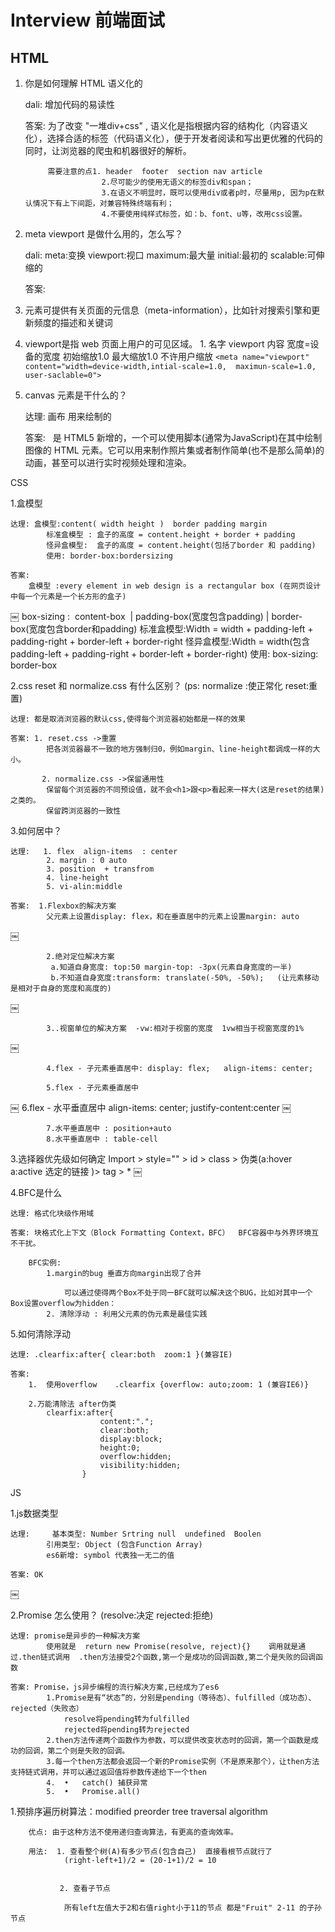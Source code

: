 # Interview 前端面试 

## HTML

1. 你是如何理解 HTML 语义化的

	dali: 增加代码的易读性

	答案:  为了改变 "一堆div+css" , 语义化是指根据内容的结构化（内容语义化），选择合适的标签（代码语义化），便于开发者阅读和写出更优雅的代码的同时，让浏览器的爬虫和机器很好的解析。

			需要注意的点1. header  footer  section nav article
						2.尽可能少的使用无语义的标签div和span；
						3.在语义不明显时，既可以使用div或者p时，尽量用p, 因为p在默认情况下有上下间距，对兼容特殊终端有利；
						4.不要使用纯样式标签，如：b、font、u等，改用css设置。
						

2. meta viewport 是做什么用的，怎么写？
	
	dali: meta:变换  viewport:视口   maximum:最大量 initial:最初的 scalable:可伸缩的
	
	答案: 
  1. <meta> 元素可提供有关页面的元信息（meta-information），比如针对搜索引擎和更新频度的描述和关键词
  1. viewport是指 web 页面上用户的可见区域。
	1. 名字 viewport   内容  宽度=设备的宽度 初始缩放1.0 最大缩放1.0 不许用户缩放
	`<meta name="viewport"  content="width=device-width,intial-scale=1.0,  maximun-scale=1.0, user-saclable=0">`


3. canvas 元素是干什么的？
	
	达理:  画布  用来绘制的

	答案:  <canvas> 是 HTML5 新增的，一个可以使用脚本(通常为JavaScript)在其中绘制图像的 HTML 元素。它可以用来制作照片集或者制作简单(也不是那么简单)的动画，甚至可以进行实时视频处理和渲染。




CSS

1.盒模型
		
	达理: 盒模型:content( width height )  border padding margin
			标准盒模型 : 盒子的高度 = content.height + border + padding
			怪异盒模型:  盒子的高度 = content.height(包括了border 和 padding)
			使用: border-box:bordersizing

	答案:
		盒模型 :every element in web design is a rectangular box (在网页设计中每一个元素是一个长方形的盒子)

￼
		box-sizing :  content-box  | padding-box(宽度包含padding) | border-box(宽度包含border和padding)
		标准盒模型:Width = width + padding-left + padding-right + border-left + border-right
		怪异盒模型:Width = width(包含padding-left + padding-right + border-left + border-right)
		使用: box-sizing: border-box
	

2.css reset 和 normalize.css 有什么区别？  (ps: normalize :使正常化  reset:重置)

	达理: 都是取消浏览器的默认css,使得每个浏览器初始都是一样的效果

	答案: 1. reset.css ->重置 
			把各浏览器最不一致的地方强制归0，例如margin、line-height都调成一样的大小。
	
		   2. normalize.css ->保留通用性
			保留每个浏览器的不同预设值，就不会<h1>跟<p>看起来一样大(这是reset的结果)之类的。
			保留跨浏览器的一致性




  3.如何居中？

	达理:   1. flex  align-items  : center    
		    2. margin : 0 auto
		    3. position  + transfrom
		    4. line-height
		    5. vi-alin:middle

	答案:  1.Flexbox的解决方案 
			父元素上设置display: flex，和在垂直居中的元素上设置margin: auto
￼

		    2.绝对定位解决方案
			 a.知道自身宽度: top:50 margin-top: -3px(元素自身宽度的一半)
			 b.不知道自身宽度:transform: translate(-50%, -50%);   (让元素移动是相对于自身的宽度和高度的)
￼

		    3..视窗单位的解决方案  -vw:相对于视窗的宽度  1vw相当于视窗宽度的1%
￼
	
			4.flex - 子元素垂直居中: display: flex;   align-items: center;

			5.flex - 子元素垂直居中
￼
			6.flex - 水平垂直居中  align-items: center;  justify-content:center
￼

			7.水平垂直居中 : position+auto
		 	8.水平垂直居中 : table-cell


3.选择器优先级如何确定
	Import  >  style=""   > id > class > 伪类(a:hover a:active 选定的链接 )> tag >  *
￼


4.BFC是什么

	达理: 格式化块级作用域
	
	答案: 块格式化上下文（Block Formatting Context，BFC）  BFC容器中与外界环境互不干扰。

		BFC实例:
			1.margin的bug 垂直方向margin出现了合并
	
				可以通过使得两个Box不处于同一BFC就可以解决这个BUG，比如对其中一个Box设置overflow为hidden：
			2. 清除浮动 : 利用父元素的伪元素是最佳实践
	
5.如何清除浮动
	
	达理: .clearfix:after{ clear:both  zoom:1 }(兼容IE)

	答案: 
		1.  使用overflow    .clearfix {overflow: auto;zoom: 1 (兼容IE6)}

		2.万能清除法 after伪类 
			clearfix:after{
            			content:".";
            			clear:both;
            			display:block;
            			height:0;
            			overflow:hidden;
            			visibility:hidden;
              		}





JS


1.js数据类型
		
	达理:  	基本类型: Number Srtring null  undefined  Boolen 
			引用类型: Object (包含Function Array)
			es6新增: symbol 代表独一无二的值

	答案: OK
￼


2.Promise 怎么使用？  (resolve:决定  rejected:拒绝)

	达理: promise是异步的一种解决方案
			使用就是  return new Promise(resolve, reject){}    调用就是通过.then链式调用  .then方法接受2个函数,第一个是成功的回调函数,第二个是失败的回调函数

	答案: Promise，js异步编程的流行解决方案,已经成为了es6
			1.Promise是有“状态”的，分别是pending（等待态）、fulfilled（成功态）、rejected（失败态）
				resolve将pending转为fulfilled
				rejected将pending转为rejected
			2.then方法传递两个函数作为参数，可以提供改变状态时的回调，第一个函数是成功的回调，第二个则是失败的回调。
			3.每一个then方法都会返回一个新的Promise实例（不是原来那个），让then方法支持链式调用，并可以通过返回值将参数传递给下一个then
			4.	•	catch() 捕获异常
			5.	•	Promise.all()



1.预排序遍历树算法：modified preorder tree traversal algorithm

		优点: 由于这种方法不使用递归查询算法，有更高的查询效率。

		用法:  1. 查看整个树(A)有多少节点(包含自己)  直接看根节点就行了 
				(right-left+1)/2 = (20-1+1)/2 = 10

		
			   2. 查看子节点 

				所有left左值大于2和右值right小于11的节点 都是"Fruit" 2-11 的子孙节点
